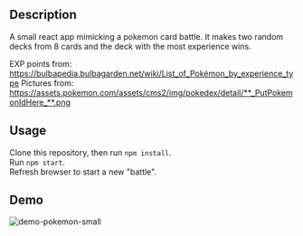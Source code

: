 ## Description
A small react app mimicking a pokemon card battle. It makes two random decks from 8 cards and the deck with the most experience wins.

EXP points from: https://bulbapedia.bulbagarden.net/wiki/List_of_Pokémon_by_experience_type
Pictures from: https://assets.pokemon.com/assets/cms2/img/pokedex/detail/**_PutPokemonIdHere_**.png

## Usage
Clone this repository, then run `npm install`.\
Run `npm start`.\
Refresh browser to start a new "battle".

## Demo
![demo-pokemon-small](https://user-images.githubusercontent.com/34272473/81481794-d357fb00-9232-11ea-8ee9-7eb13d613c80.gif)
